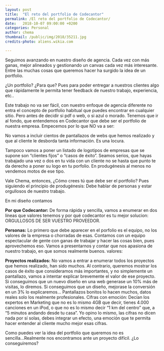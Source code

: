 ```yaml
---
layout: post
title:  "El reto del portfolio de Codecantor"
permalink: /El reto del portfolio de Codecantor/
date:   2018-10-07 09:00:00 +0200
categories: Personal
author: chema
thumbnail: /public/img/2018/35211.jpg
credits-photo: aliens.wikia.com

---
```


Seguimos avanzando en nuestro diseño de agencia. Cada vez con más ganas, mejor alineados y gestionando un canvas cada vez más interesante. Entre las muchas cosas que queremos hacer ha surgido la idea de un portfolio. 

¿Un portfolio? ¿Para que? Pues para poder entregar a nuestros clientes algo que rápidamente le permita tener feedback de nuestro trabajo, experiencia, etc..

Este trabajo no va ser fácil, con nuestro enfoque de agencia diferente no entra el concepto de portfolio habitual que puedes encontrar en cualquier sitio. Pero antes de decidir si pdf o web, o si azul o morado. Tenemos que ir al fondo, que entendemos en Codecantor que debe ser el portfolio de nuestra empresa. Empecemos por lo que NO va a ser: 

No vamos a incluir cientos de pantallazos de webs que hemos realizado y que al cliente le desborda tanta información. Es una locura. 

Tampoco vamos a poner un listado de logotipos de empresas que se supone son “clientes fijos” o “casos de éxito”. Seamos serios, que hayas trabajado una vez o dos en tu vida con un cliente no se hasta que punto te da derecho a poner su logo en tu porfolio.  En produgénesis al menos no vendemos motos de ese tipo.

Vale Chema, entonces, ¿Cómo crees tú que debe ser el portfolio? Pues siguiendo el principio de produgénesis: Debe hablar de personas y estar orgullosos de nuestro trabajo.

En mi diseño contamos 

**Por que Codecantor:**
De forma rápida y sencilla, vamos a enumerar en dos líneas que valores tenemos y por qué codecantor es tu mejor solucion: ORGULLOSOS DE SER VUESTRO PROVEEDOR.

**Personas:**
Lo primero que debe aparecer en el porfolio es el equipo, no los valores de la empresa o chorradas de esas. Contamos con un equipo espectacular de gente con ganas de trabajar y hacer las cosas bien, pues aprovechemos eso. Vamos a presentarnos y contar que nos apasiona de nuestro trabajo, en que somos realmente buenos. 
valores: 

**Proyectos realizados:**
No vamos a entrar a enumerar todos los proyectos que hemos realizado, han sido muchos. Al contrario, queremos mostrar los casos de éxito que consideramos más importantes, y no simplemente un pantallazo, vamos a intentar explicar brevemente el valor de ese proyecto. Si conseguimos que un nuevo diseño en una web generase un 10% más de visitas, lo diremos. Si conseguimos que un diseño, mejorase la conversión en un 3% lo explicaremos… Pantallazos bonitos lo hacen muchos, datos reales solo los realmente profesionales. 
Cifras con emoción: Decían los expertos en Marketing que no es lo mismo 4GB que decir, tienes 4.000 canciones en un iPod, o que no es lo mismo decir “1 km del centro” que, a “5 minutos andando desde tu casa”. Yo opino lo mismo, las cifras no dicen nada por sí solas, debes integrar un efecto, una emoción que te permita hacer entender al cliente mucho mejor esas cifras.  

Como puedes ver la idea del portfolio que queremos no es sencilla...Realmente nos encontramos ante un proyecto difícil. ¿Lo conseguiremos?
